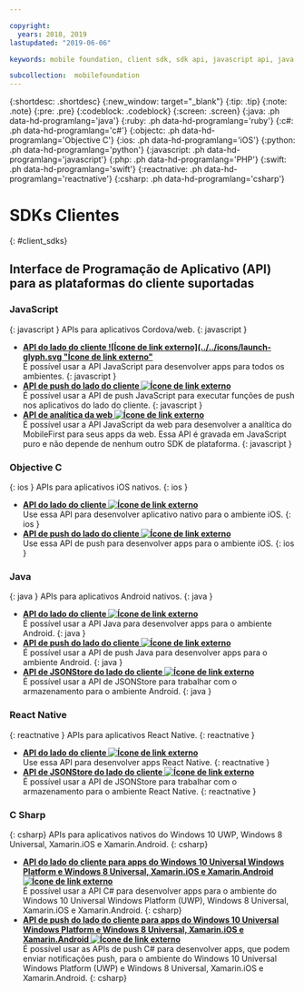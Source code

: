 ```yaml
---

copyright:
  years: 2018, 2019
lastupdated: "2019-06-06"

keywords: mobile foundation, client sdk, sdk api, javascript api, java api, react native api, objective-c api, csharp api

subcollection:  mobilefoundation
---
```


{:shortdesc: .shortdesc}
{:new_window: target="_blank"}
{:tip: .tip}
{:note: .note}
{:pre: .pre}
{:codeblock: .codeblock}
{:screen: .screen}
{:java: .ph data-hd-programlang='java'}
{:ruby: .ph data-hd-programlang='ruby'}
{:c#: .ph data-hd-programlang='c#'}
{:objectc: .ph data-hd-programlang='Objective C'}
{:ios: .ph data-hd-programlang='iOS'}
{:python: .ph data-hd-programlang='python'}
{:javascript: .ph data-hd-programlang='javascript'}
{:php: .ph data-hd-programlang='PHP'}
{:swift: .ph data-hd-programlang='swift'}
{:reactnative: .ph data-hd-programlang='reactnative'}
{:csharp: .ph data-hd-programlang='csharp'}

# SDKs Clientes
{: #client_sdks}

## Interface de Programação de Aplicativo (API) para as plataformas do cliente suportadas

### JavaScript
{: javascript }
APIs para aplicativos Cordova/web.
{: javascript }
* **[API do lado do cliente ![Ícone de link externo](../../icons/launch-glyph.svg "Ícone de link externo"](http://mobilefirstplatform.ibmcloud.com/tutorials/en/foundation/8.0/api/client-side-api/javascript/client/)**  
    É possível usar a API JavaScript para desenvolver apps para todos os ambientes.
    {: javascript }
* **[API de push do lado do cliente ![Ícone de link externo](../../icons/launch-glyph.svg "Ícone de link externo")](http://mobilefirstplatform.ibmcloud.com/api-ref/push-hybrid-cordova-js-apidoc/html/refjavascript-mfp-push-hybrid/html/index.html)**  
    É possível usar a API de push JavaScript para executar funções de push nos aplicativos do lado do cliente.
    {: javascript }
* **[API de analítica da web ![Ícone de link externo](../../icons/launch-glyph.svg "Ícone de link externo")](http://mobilefirstplatform.ibmcloud.com/api-ref/wl-web-analytics-client-js-apidoc/html/refjavascript-web-analytics-client/html/index.html)**  
    É possível usar a API JavaScript da web para desenvolver a analítica do MobileFirst para seus apps da web. Essa API é gravada em JavaScript puro e não depende de nenhum outro SDK de plataforma.
    {: javascript }

### Objective C
{: ios }
APIs para aplicativos iOS nativos.
{: ios }
* **[API do lado do cliente ![Ícone de link externo](../../icons/launch-glyph.svg "Ícone de link externo")](http://mobilefirstplatform.ibmcloud.com/api-ref/wl-ios-objc-apidoc/html/refobjc-worklight-ios/html/index.html)**   
    Use essa API para desenvolver aplicativo nativo para o ambiente iOS.
    {: ios }
* **[API de push do lado do cliente ![Ícone de link externo](../../icons/launch-glyph.svg "Ícone de link externo")](http://mobilefirstplatform.ibmcloud.com/api-ref/push-ios-n-objc-apidoc/html/refobjc-mfp-push-ios-native/html/index.html)**  
    Use essa API de push para desenvolver apps para o ambiente iOS.
    {: ios }

### Java
{: java }
APIs para aplicativos Android nativos.
{: java }
* **[API do lado do cliente ![Ícone de link externo](../../icons/launch-glyph.svg "Ícone de link externo")](http://mobilefirstplatform.ibmcloud.com/api-ref/wl-android-n-java-apidoc/html/refjava-worklight-android-native/html/index.html)**  
    É possível usar a API Java para desenvolver apps para o ambiente Android.
    {: java }
* **[API de push do lado do cliente ![Ícone de link externo](../../icons/launch-glyph.svg "Ícone de link externo")](http://mobilefirstplatform.ibmcloud.com/api-ref/push-android-n-java-apidoc/html/refjava-mfp-push-android-native/html/index.html)**  
    É possível usar a API de push Java para desenvolver apps para o ambiente Android.
    {: java }
* **[API de JSONStore do lado do cliente ![Ícone de link externo](../../icons/launch-glyph.svg "Ícone de link externo")](http://mobilefirstplatform.ibmcloud.com/api-ref/mfp-client-android-jsonstore-8/html/refjava-mfp-client-android-jsonstore/html/)**  
    É possível usar a API de JSONStore para trabalhar com o armazenamento para o ambiente Android.
    {: java }

### React Native
{: reactnative }
APIs para aplicativos React Native.
{: reactnative }

* **[API do lado do cliente ![Ícone de link externo](../../icons/launch-glyph.svg "Ícone de link externo")](http://mobilefirstplatform.ibmcloud.com/api-ref/ibm-mobile-first-reactnative/html/refreactnative-mfp-apidoc/html/index.html)**   
    Use essa API para desenvolver apps React Native.
    {: reactnative }
* **[API de JSONStore do lado do cliente ![Ícone de link externo](../../icons/launch-glyph.svg "Ícone de link externo")](http://mobilefirstplatform.ibmcloud.com/api-ref/ibm-mobile-first-reactnative-jsonstore/html/refreactnative-jsonstore-mfp-apidoc/html/index.html)**   
    É possível usar a API de JSONStore para trabalhar com o armazenamento para o ambiente React Native.
    {: reactnative }

### C Sharp
{: csharp}
APIs para aplicativos nativos do Windows 10 UWP, Windows 8 Universal, Xamarin.iOS e Xamarin.Android.
{: csharp}
* **[API do lado do cliente para apps do Windows 10 Universal Windows Platform e Windows 8 Universal, Xamarin.iOS e Xamarin.Android ![Ícone de link externo](../../icons/launch-glyph.svg "Ícone de link externo")](http://public.dhe.ibm.com/software/products/en/MobileFirstPlatform/docs/v800/mfpf_csharp_win8_native_client_api.pdf)**  
    É possível usar a API C# para desenvolver apps para o ambiente do Windows 10 Universal Windows Platform (UWP), Windows 8 Universal, Xamarin.iOS
    e Xamarin.Android.
    {: csharp}
* **[API de push do lado do cliente para apps do Windows 10 Universal Windows Platform e Windows 8 Universal, Xamarin.iOS e Xamarin.Android ![Ícone de link externo](../../icons/launch-glyph.svg "Ícone de link externo")](http://public.dhe.ibm.com/software/products/en/MobileFirstPlatform/docs/v800/mfpf_csharp_win8_native_client_push_api.pdf)**  
    É possível usar as APIs de push C# para desenvolver apps, que podem enviar notificações push, para o ambiente do Windows 10 Universal Windows Platform (UWP) e Windows 8 Universal, Xamarin.iOS e Xamarin.Android.
    {: csharp}
